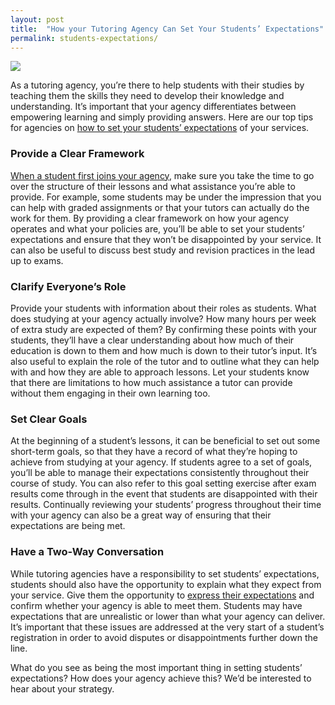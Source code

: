 ```yaml
---
layout: post
title:  "How your Tutoring Agency Can Set Your Students’ Expectations"
permalink: students-expectations/
---
```

<div class="img-holder full-width">
   <img src="{{ site.static}}/img/blogs/5078917830_7f839d015c_b-1024x683.jpg" alt-text="5078917830_7f839d015c_b"/>
</div>

As a tutoring agency, you’re there to help students with their studies by
teaching them the skills they need to develop their knowledge and
understanding. It’s important that your agency differentiates between
empowering learning and simply providing answers. Here are our top tips for
agencies on [how to set your students’ expectations](https://tutorcruncher.com/tuition-agency-ethics/) of your services.

### Provide a Clear Framework

[When a student first joins your agency](https://tutorcruncher.com/beginning-school-year-best-time-use-tuition-agency/), 
make sure you take the time to go over the structure of their
lessons and what assistance you’re able to provide. For example, some students
may be under the impression that you can help with graded assignments or that
your tutors can actually do the work for them. By providing a clear framework
on how your agency operates and what your policies are, you’ll be able to set
your students’ expectations and ensure that they won’t be disappointed by your
service. It can also be useful to discuss best study and revision practices in
the lead up to exams.

### Clarify Everyone’s Role

Provide your students with information about their roles as students. What
does studying at your agency actually involve? How many hours per week of
extra study are expected of them? By confirming these points with your
students, they’ll have a clear understanding about how much of their education
is down to them and how much is down to their tutor’s input. It’s also useful
to explain the role of the tutor and to outline what they can help with and
how they are able to approach lessons. Let your students know that there are
limitations to how much assistance a tutor can provide without them engaging
in their own learning too.

### Set Clear Goals

At the beginning of a student’s lessons, it can be beneficial to set out some
short-term goals, so that they have a record of what they’re hoping to achieve
from studying at your agency. If students agree to a set of goals, you’ll be
able to manage their expectations consistently throughout their course of
study. You can also refer to this goal setting exercise after exam results
come through in the event that students are disappointed with their results.
Continually reviewing your students’ progress throughout their time with your
agency can also be a great way of ensuring that their expectations are being
met.

### Have a Two-Way Conversation

While tutoring agencies have a responsibility to set students’ expectations,
students should also have the opportunity to explain what they expect from
your service. Give them the opportunity to [express their expectations](https://tutorcruncher.com/communication-is-key/) and confirm whether your
agency is able to meet them. Students may have expectations that are
unrealistic or lower than what your agency can deliver. It’s important that
these issues are addressed at the very start of a student’s registration in
order to avoid disputes or disappointments further down the line.

What do you see as being the most important thing in setting students’
expectations? How does your agency achieve this? We’d be interested to hear
about your strategy.
